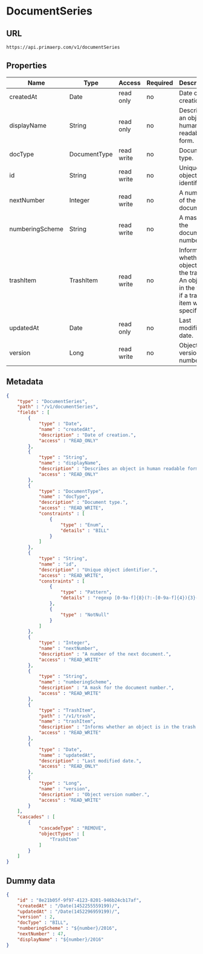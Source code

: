 DocumentSeries
==

## URL

	https://api.primaerp.com/v1/documentSeries

## Properties

| Name            | Type         | Access     | Required | Description                                                                                         |
|-----------------|--------------|------------|----------|-----------------------------------------------------------------------------------------------------|
| createdAt       | Date         | read only  | no       | Date of creation.                                                                                   |
| displayName     | String       | read only  | no       | Describes an object in human readable form.                                                         |
| docType         | DocumentType | read write | no       | Document type.                                                                                      |
| id              | String       | read write | no       | Unique object identifier.                                                                           |
| nextNumber      | Integer      | read write | no       | A number of the next document.                                                                      |
| numberingScheme | String       | read write | no       | A mask for the document number.                                                                     |
| trashItem       | TrashItem    | read write | no       | Informs whether an object is in the trash. An object is in the trash if a trash item was specified. |
| updatedAt       | Date         | read only  | no       | Last modified date.                                                                                 |
| version         | Long         | read write | no       | Object version number.                                                                              |

## Metadata

```JSON
{
	"type" : "DocumentSeries",
	"path" : "/v1/documentSeries",
	"fields" : [
		{
			"type" : "Date",
			"name" : "createdAt",
			"description" : "Date of creation.",
			"access" : "READ_ONLY"
		},
		{
			"type" : "String",
			"name" : "displayName",
			"description" : "Describes an object in human readable form.",
			"access" : "READ_ONLY"
		},
		{
			"type" : "DocumentType",
			"name" : "docType",
			"description" : "Document type.",
			"access" : "READ_WRITE",
			"constraints" : [
				{
					"type" : "Enum",
					"details" : "BILL"
				}
			]
		},
		{
			"type" : "String",
			"name" : "id",
			"description" : "Unique object identifier.",
			"access" : "READ_WRITE",
			"constraints" : [
				{
					"type" : "Pattern",
					"details" : "regexp [0-9a-f]{8}(?:-[0-9a-f]{4}){3}-[0-9a-f]{12}"
				},
				{
					"type" : "NotNull"
				}
			]
		},
		{
			"type" : "Integer",
			"name" : "nextNumber",
			"description" : "A number of the next document.",
			"access" : "READ_WRITE"
		},
		{
			"type" : "String",
			"name" : "numberingScheme",
			"description" : "A mask for the document number.",
			"access" : "READ_WRITE"
		},
		{
			"type" : "TrashItem",
			"path" : "/v1/trash",
			"name" : "trashItem",
			"description" : "Informs whether an object is in the trash. An object is in the trash if a trash item was specified.",
			"access" : "READ_WRITE"
		},
		{
			"type" : "Date",
			"name" : "updatedAt",
			"description" : "Last modified date.",
			"access" : "READ_ONLY"
		},
		{
			"type" : "Long",
			"name" : "version",
			"description" : "Object version number.",
			"access" : "READ_WRITE"
		}
	],
	"cascades" : [
		{
			"cascadeType" : "REMOVE",
			"objectTypes" : [
				"TrashItem"
			]
		}
	]
}
```

## Dummy data

```JSON
{
	"id" : "8e21b05f-9f97-4123-8201-946b24cb17af",
	"createdAt" : "/Date(1452255559199)/",
	"updatedAt" : "/Date(1452296959199)/",
	"version" : 2,
	"docType" : "BILL",
	"numberingScheme" : "${number}/2016",
	"nextNumber" : 47,
	"displayName" : "${number}/2016"
}
```
